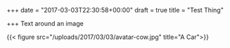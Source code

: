 +++
date = "2017-03-03T22:30:58+00:00"
draft = true
title = "Test Thing"

+++
Text around an image

{{< figure src="/uploads/2017/03/03/avatar-cow.jpg" title="A Car">}}